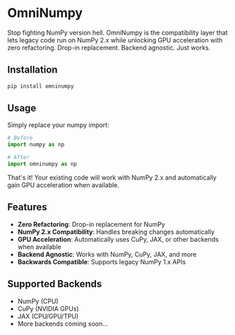 # OmniNumpy

Stop fighting NumPy version hell. OmniNumpy is the compatibility layer that lets legacy code run on NumPy 2.x while unlocking GPU acceleration with zero refactoring. Drop-in replacement. Backend agnostic. Just works.

## Installation

```bash
pip install omninumpy
```

## Usage

Simply replace your numpy import:

```python
# Before
import numpy as np

# After
import omninumpy as np
```

That's it! Your existing code will work with NumPy 2.x and automatically gain GPU acceleration when available.

## Features

- **Zero Refactoring**: Drop-in replacement for NumPy
- **NumPy 2.x Compatibility**: Handles breaking changes automatically
- **GPU Acceleration**: Automatically uses CuPy, JAX, or other backends when available
- **Backend Agnostic**: Works with NumPy, CuPy, JAX, and more
- **Backwards Compatible**: Supports legacy NumPy 1.x APIs

## Supported Backends

- NumPy (CPU)
- CuPy (NVIDIA GPUs)
- JAX (CPU/GPU/TPU)
- More backends coming soon...
